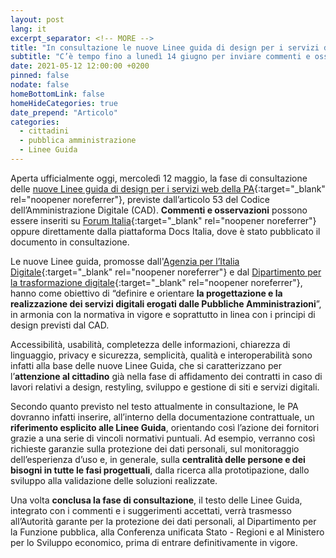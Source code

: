 ```yaml
---
layout: post
lang: it
excerpt_separator: <!-- MORE -->
title: "In consultazione le nuove Linee guida di design per i servizi della PA"
subtitle: "C’è tempo fino a lunedì 14 giugno per inviare commenti e osservazioni"
date: 2021-05-12 12:00:00 +0200
pinned: false
nodate: false
homeBottomLink: false
homeHideCategories: true
date_prepend: "Articolo"
categories:
  - cittadini
  - pubblica amministrazione
  - Linee Guida
---
```


<!-- MORE -->
Aperta ufficialmente oggi, mercoledì 12 maggio, la fase di consultazione delle [nuove Linee guida di design per i servizi web della PA](https://docs.italia.it/italia/design/lg-design-servizi-web/it/bozza/index.html){:target="_blank" rel="noopener noreferrer"}, previste dall’articolo 53 del Codice dell’Amministrazione Digitale (CAD). **Commenti e osservazioni** possono essere inseriti su [Forum Italia](https://forum.italia.it/c/documenti-in-consultazione/linee-guida-di-design-per-i-servizi-web-della-pa/81){:target="_blank" rel="noopener noreferrer"} oppure direttamente dalla piattaforma Docs Italia, dove è stato pubblicato il documento in consultazione.

Le nuove Linee guida, promosse dall'[Agenzia per l’Italia Digitale](https://www.agid.gov.it/it){:target="_blank" rel="noopener noreferrer"} e dal [Dipartimento per la trasformazione digitale](https://innovazione.gov.it/dipartimento/){:target="_blank" rel="noopener noreferrer"}, hanno come obiettivo di “definire e orientare **la progettazione e la realizzazione dei servizi digitali erogati dalle Pubbliche Amministrazioni**”, in armonia con la normativa in vigore e soprattutto in linea con i principi di design previsti dal CAD.

Accessibilità, usabilità, completezza delle informazioni, chiarezza di linguaggio, privacy e sicurezza, semplicità, qualità e interoperabilità sono infatti alla base delle nuove Linee Guida, che si caratterizzano per l’**attenzione al cittadino** già nella fase di affidamento dei contratti in caso di lavori relativi a design, restyling, sviluppo e gestione di siti e servizi digitali.

Secondo quanto previsto nel testo attualmente in consultazione, le PA dovranno infatti inserire, all’interno della documentazione contrattuale, un **riferimento esplicito alle Linee Guida**, orientando così l’azione dei fornitori grazie a una serie di vincoli normativi puntuali. Ad esempio, verranno così richieste garanzie sulla protezione dei dati personali, sul monitoraggio dell’esperienza d’uso e, in generale, sulla **centralità delle persone e dei bisogni in tutte le fasi progettuali**, dalla ricerca alla prototipazione, dallo sviluppo alla validazione delle soluzioni realizzate.

Una volta **conclusa la fase di consultazione**, il testo delle Linee Guida, integrato con i commenti e i suggerimenti accettati, verrà trasmesso all’Autorità garante per la protezione dei dati personali, al Dipartimento per la Funzione pubblica, alla Conferenza unificata Stato - Regioni e al Ministero per lo Sviluppo economico, prima di entrare definitivamente in vigore.
